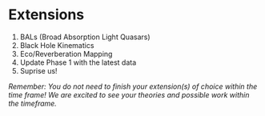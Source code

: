 # Extensions

1) BALs (Broad Absorption Light Quasars)
2) Black Hole Kinematics
3) Eco/Reverberation Mapping
4) Update Phase 1 with the latest data
5) Suprise us!

*Remember: You do not need to finish your extension(s) of choice within the time frame! We are excited to see your theories and possible work within the timeframe.*
